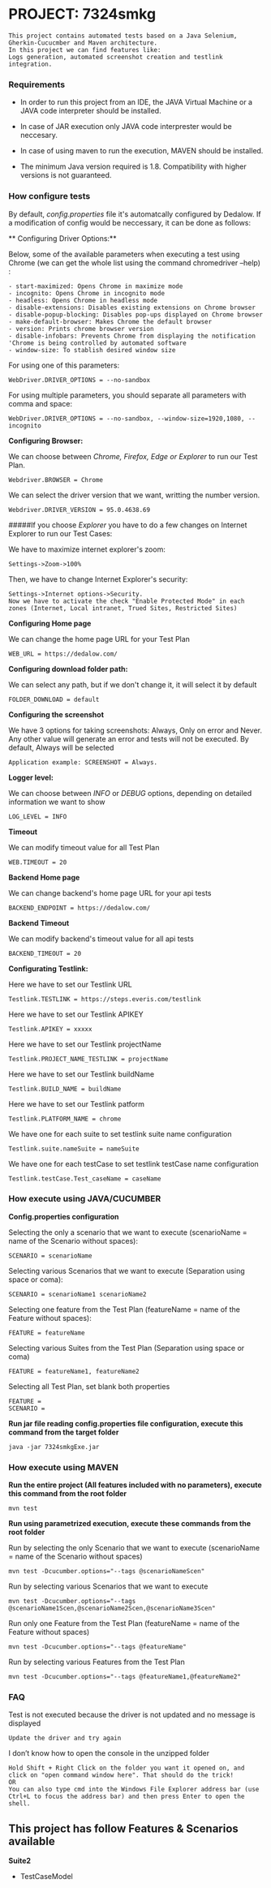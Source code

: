 # PROJECT: 7324smkg
    This project contains automated tests based on a Java Selenium, Gherkin-Cucucmber and Maven architecture.
	In this project we can find features like:
	Logs generation, automated screenshot creation and testlink integration.

### Requirements
- In order to run this project from an IDE, the JAVA Virtual Machine or a JAVA code interpreter should be installed.

- In case of JAR execution only JAVA code interprester would be neccesary.

- In case of using maven to run the execution, MAVEN should be installed.

- The minimum Java version required is 1.8. Compatibility with higher versions is not guaranteed.

### How configure tests
By default, *config.properties* file it's automatcally configured by Dedalow. If a modification of config would be neccessary, it can be done as follows:

**	Configuring Driver Options:**

Below, some of the available parameters when executing a test using Chrome (we can get the whole list using the command chromedriver –help) :

	- start-maximized: Opens Chrome in maximize mode
	- incognito: Opens Chrome in incognito mode
	- headless: Opens Chrome in headless mode
	- disable-extensions: Disables existing extensions on Chrome browser
	- disable-popup-blocking: Disables pop-ups displayed on Chrome browser
	- make-default-browser: Makes Chrome the default browser
	- version: Prints chrome browser version
	- disable-infobars: Prevents Chrome from displaying the notification 'Chrome is being controlled by automated software
	- window-size: To stablish desired window size

For using one of this parameters:

	WebDriver.DRIVER_OPTIONS = --no-sandbox

For using multiple parameters, you should separate all parameters with comma and space:

	WebDriver.DRIVER_OPTIONS = --no-sandbox, --window-size=1920,1080, --incognito

**Configuring Browser:**

We can choose between *Chrome, Firefox, Edge or Explorer* to run our Test Plan.

	Webdriver.BROWSER = Chrome

We can select the driver version that we want, writting the number version.

	Webdriver.DRIVER_VERSION = 95.0.4638.69

#####If you choose *Explorer* you have to do a few changes on Internet Explorer to run our Test Cases:

We have to maximize internet explorer's zoom:

	Settings->Zoom->100%

Then, we have to change Internet Explorer's security:

	Settings->Internet options->Security.
	Now we have to activate the check "Enable Protected Mode" in each zones (Internet, Local intranet, Trued Sites, Restricted Sites)

**Configuring Home page**

We can change the home page URL for your Test Plan

    WEB_URL = https://dedalow.com/

**Configuring download folder path:**

We can select any path, but if we don't change it, it will select it by default

	FOLDER_DOWNLOAD = default

**Configuring the screenshot**

We have 3 options for taking screenshots: Always, Only on error and Never. Any other value will generate an error and tests will not be executed. By default, Always will be selected

    Application example: SCREENSHOT = Always.

**Logger level:**

We can choose between *INFO* or *DEBUG* options, depending on detailed information we want to show

	LOG_LEVEL = INFO

**Timeout**

We can modify timeout value for all Test Plan

	WEB.TIMEOUT = 20

**Backend Home page**

We can change backend's home page URL for your api tests

    BACKEND_ENDPOINT = https://dedalow.com/

**Backend Timeout**

We can modify backend's timeout value for all api tests

    BACKEND_TIMEOUT = 20

**Configurating Testlink:**

Here we have to set our Testlink URL

    Testlink.TESTLINK = https://steps.everis.com/testlink

Here we have to set our Testlink APIKEY

    Testlink.APIKEY = xxxxx

Here we have to set our Testlink projectName

    Testlink.PROJECT_NAME_TESTLINK = projectName

Here we have to set our Testlink buildName

    Testlink.BUILD_NAME = buildName

Here we have to set our Testlink patform

    Testlink.PLATFORM_NAME = chrome

We have one for each suite to set testlink suite name configuration

    Testlink.suite.nameSuite = nameSuite

We have one for each testCase to set testlink testCase name configuration

    Testlink.testCase.Test_caseName = caseName

### How execute using JAVA/CUCUMBER

**Config.properties configuration**

Selecting the only a scenario that we want to execute (scenarioName = name of the Scenario without spaces):

    SCENARIO = scenarioName

Selecting various Scenarios that we want to execute (Separation using space or coma):

    SCENARIO = scenarioName1 scenarioName2

Selecting one feature from the Test Plan (featureName = name of the Feature without spaces):

    FEATURE = featureName

Selecting various Suites from the Test Plan (Separation using space or coma)

    FEATURE = featureName1, featureName2

Selecting all Test Plan, set blank both properties

    FEATURE =
    SCENARIO =

**Run jar file reading config.properties file configuration, execute this command from the target folder**

	java -jar 7324smkgExe.jar

### How execute using MAVEN

**Run the entire project (All features included with no parameters), execute this command from the root folder**

	mvn test

**Run using parametrized execution, execute these commands from the root folder**

Run by selecting the only Scenario that we want to execute (scenarioName = name of the Scenario without spaces)

    mvn test -Dcucumber.options="--tags @scenarioNameScen"

Run by selecting various Scenarios that we want to execute

    mvn test -Dcucumber.options="--tags @scenarioName1Scen,@scenarioName2Scen,@scenarioName3Scen"

Run only one Feature from the Test Plan (featureName = name of the Feature without spaces)

    mvn test -Dcucumber.options="--tags @featureName"

Run by selecting various Features from the Test Plan

    mvn test -Dcucumber.options="--tags @featureName1,@featureName2"

### FAQ
Test is not executed because the driver is not updated and no message is displayed

	Update the driver and try again

I don’t know how to open the console in the unzipped folder

	Hold Shift + Right Click on the folder you want it opened on, and click on "open command window here". That should do the trick!
	OR
	You can also type cmd into the Windows File Explorer address bar (use Ctrl+L to focus the address bar) and then press Enter to open the shell.


## This project has follow Features & Scenarios available
**Suite2**
- TestCaseModel
